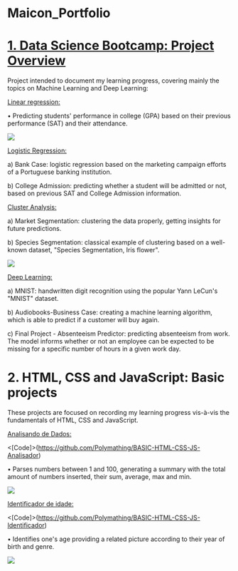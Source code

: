 # Maicon_Portfolio

# [1. Data Science Bootcamp: Project Overview](https://github.com/Polymathing/365DataScience-Bootcamp)
Project intended to document my learning progress, covering mainly the topics on Machine Learning and Deep Learning:

[Linear regression:](https://github.com/Polymathing/365DataScience-Bootcamp/tree/main/1.%20Linear%20Regression)

• Predicting students' performance in college (GPA) based on their previous performance (SAT) and their attendance.

![](https://github.com/Polymathing/Maicon_Portfolio/blob/main/images/plotting%20data.png?raw=true)

[Logistic Regression:](https://github.com/Polymathing/365DataScience-Bootcamp/tree/main/2.%20Logistic%20Regression)

a) Bank Case: logistic regression based on the marketing campaign efforts of a Portuguese banking institution.

b) College Admission: predicting whether a student will be admitted or not, based on previous SAT and College Admission information.

[Cluster Analysis:](https://github.com/Polymathing/365DataScience-Bootcamp/tree/main/3.%20Cluster%20Analysis)

a) Market Segmentation: clustering the data properly, getting insights for future predictions.

b) Species Segmentation: classical example of clustering based on a well-known dataset, "Species Segmentation, Iris flower".
     
![](https://github.com/Polymathing/Maicon_Portfolio/blob/main/images/iris-image.png?raw=true)

[Deep Learning:](https://github.com/Polymathing/365DataScience-Bootcamp/tree/main/4.%20Deep%20Learning)

a) MNIST: handwritten digit recognition using the popular Yann LeCun's "MNIST" dataset.

b) Audiobooks-Business Case: creating a machine learning algorithm, which is able to predict if a customer will buy again.

c) Final Project - Absenteeism Predictor: predicting absenteeism from work. The model informs whether or not an employee can be expected to be missing for a specific number of hours in a given work day.

# 2. HTML, CSS and JavaScript: Basic projects

These projects are focused on recording my learning progress vis-à-vis the fundamentals of HTML, CSS and JavaScript.

[Analisando de Dados:](https://polymathing.github.io/BASIC-HTML-CSS-JS-Analisador/)

<[Code]>(https://github.com/Polymathing/BASIC-HTML-CSS-JS-Analisador)

• Parses numbers between 1 and 100, generating a summary with the total amount of numbers inserted, their sum, average, max and min.

![](https://github.com/Polymathing/Maicon_Portfolio/blob/main/images/Analisador.png?raw=true)

[Identificador de idade:](https://polymathing.github.io/BASIC-HTML-CSS-JS-Identificador/)

<[Code]>(https://github.com/Polymathing/BASIC-HTML-CSS-JS-Identificador)

• Identifies one's age providing a related picture according to their year of birth and genre.

![](https://github.com/Polymathing/Maicon_Portfolio/blob/main/images/Identificador%20de%20idade.png?raw=true)


